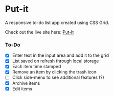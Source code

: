 # Put-it
A responsive to-do list app created using CSS Grid.

Check out the live site here: [Put-It](https://put-it.netlify.com/)

### To-Do
- [x] Enter text in the input area and add it to the grid
- [x] List saved on refresh through local storage
- [x] Each item time stamped
- [x] Remove an item by clicking the trash icon
- [ ] Click side-menu to see additional features (?)
- [x] Archive items
- [x] Edit items
